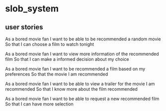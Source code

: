 # slob_system

## user stories
As a bored movie fan
I want to be able to be recommended a random movie
So that I can choose a film to watch tonight

As a bored movie fan
I want to view more information of the recommended film
So that I can make a informed decision about my choice

As a bored movie fan
I want to be recommended a film based on my preferences
So that the movie I am recommended

As a bored movie fan
I want to be able to view a trailer for the movie I am recommended
So that I know more about the film recommended

As a bored movie fan
I want to be able to request a new recommended film
So that I can have more selection
